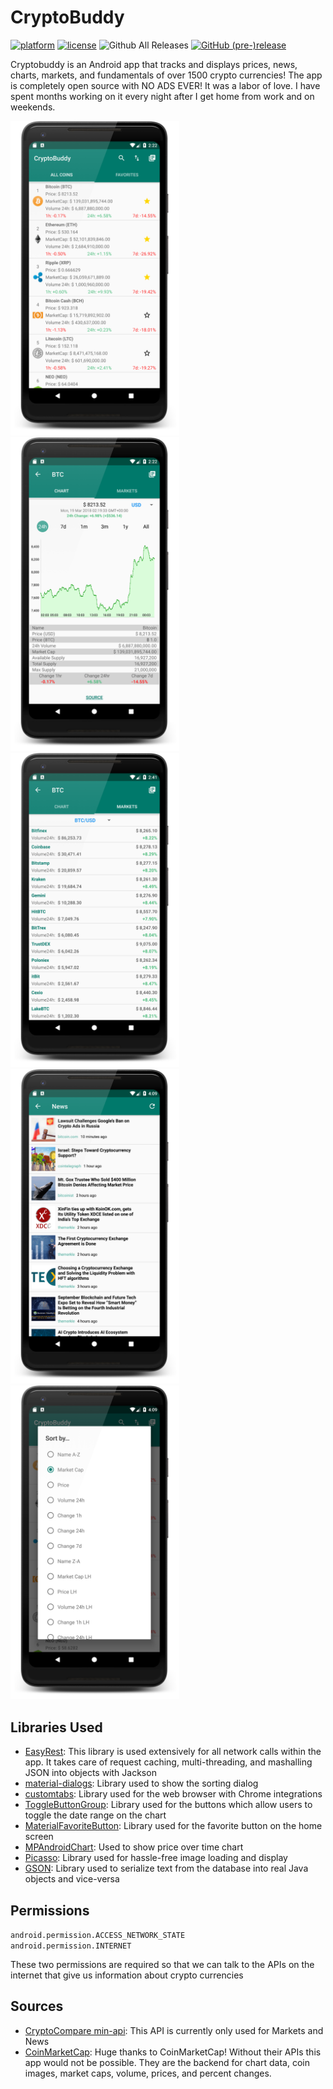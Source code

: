# CryptoBuddy

[![platform](https://img.shields.io/badge/platform-Android-brightgreen.svg)](https://www.android.com)
[![license](https://img.shields.io/badge/license-Apache%202.0-blue.svg)](https://github.com/Patchett/Cryptobuddy/raw/master/LICENSE)
![Github All Releases](https://img.shields.io/github/downloads/Patchett/Cryptobuddy/total.svg)
[![GitHub (pre-)release](https://img.shields.io/github/release/Patchett/Cryptobuddy/all.svg)](https://github.com/Patchett/CryptoBuddy/releases/tag/5.2)


Cryptobuddy is an Android app that tracks and displays prices, news, charts, markets, and fundamentals of over 1500 crypto currencies! The app is completely open source with NO ADS EVER! It was a labor of love. I have spent months working on it every night after I get home from work and on weekends. 

<img src="Images/all_currencies_screenshot.png" height='auto' width='270'/><img src="Images/chart_screenshot.png" height='auto' width='270'/><img src="Images/markets_screenshot.png" height='auto' width='270'/><img src="Images/news_screenshot.png" height='auto' width='270'/><img src="Images/sorting_screenshot.png" height='auto' width='270'/>

## Libraries Used

* <a href="https://github.com/fcopardo/EasyRest">EasyRest</a>: This library is used extensively for all network calls within the app. It takes care of request caching, multi-threading, and mashalling JSON into objects with Jackson
* <a href="https://github.com/afollestad/material-dialogs">material-dialogs</a>: Library used to show the sorting dialog 
* <a href="https://github.com/GoogleChrome/custom-tabs-client">customtabs</a>: Library used for the web browser with Chrome integrations
* <a href="https://github.com/nex3z/ToggleButtonGroup">ToggleButtonGroup</a>: Library used for the buttons which allow users to toggle the date range on the chart
* <a href="https://github.com/IvBaranov/MaterialFavoriteButton">MaterialFavoriteButton</a>: Library used for the favorite button on the home screen
* <a href="https://github.com/PhilJay/MPAndroidChart">MPAndroidChart</a>: Used to show price over time chart
* <a href="http://square.github.io/picasso/">Picasso</a>: Library used for hassle-free image loading and display
* <a href="https://github.com/google/gson">GSON</a>: Library used to serialize text from the database into real Java objects and vice-versa

## Permissions
`android.permission.ACCESS_NETWORK_STATE`  
`android.permission.INTERNET`

These two permissions are required so that we can talk to the APIs on the internet that give us information about crypto currencies

## Sources
* <a href="https://min-api.cryptocompare.com/">CryptoCompare min-api</a>: This API is currently only used for Markets and News
* <a href="https://coinmarketcap.com/">CoinMarketCap</a>: Huge thanks to CoinMarketCap! Without their APIs this app would not be possible. They are the backend for chart data, coin images, market caps, volume, prices, and percent changes.
